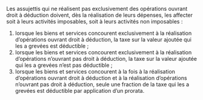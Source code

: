 Les assujettis qui ne réalisent pas exclusivement des opérations ouvrant droit à déduction doivent, dès la réalisation de leurs dépenses, les affecter soit à leurs activités imposables, soit à leurs activités non imposables :
1) lorsque les biens et services concourent exclusivement à la réalisation d’opérations
ouvrant droit à déduction, la taxe sur la valeur ajoutée qui les a grevées est déductible ;
2) lorsque les biens et services concourent exclusivement à la réalisation d’opérations
n’ouvrant pas droit à déduction, la taxe sur la valeur ajoutée qui les a grevées n’est pas déductible ;
3) lorsque les biens et services concourent à la fois à la réalisation d’opérations
ouvrant droit à déduction et à la réalisation d’opérations n’ouvrant pas droit à déduction, seule une fraction de la taxe qui les a grevées est déductible par application d’un prorata.